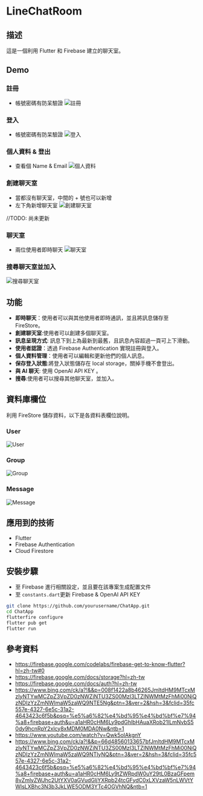 # LineChatRoom
## 描述
這是一個利用 Flutter 和 Firebase 建立的聊天室。
## Demo 
### 註冊
- 帳號密碼有防呆驗證
![註冊](images/註冊.gif)
### 登入
- 帳號密碼有防呆驗證
![登入](images/登入.gif)

### 個人資料 & 登出
- 查看個 Name & Email
![個人資料](images/個人資料.gif)

### 創建聊天室
- 當都沒有聊天室，中間的 + 號也可以新增
- 左下角新增聊天室
![創建聊天室](images/創建聊天室.gif)

//TODO: 尚未更新
### 聊天室
- 兩位使用者即時聊天
![聊天室](images/聊天室.gif)

### 搜尋聊天室並加入
![搜尋聊天室](images/搜尋聊天室.gif)



## 功能
- **即時聊天**：使用者可以與其他使用者即時通訊，並且將訊息儲存至 FireStore。
- **創建聊天室**:使用者可以創建多個聊天室。
- **訊息呈現方式**: 訊息下到上為最新到最舊，且訊息內容超過一頁可上下滑動。
- **使用者認證**：透過 Firebase Authentication 實現註冊與登入。
- **個人資料管理**：使用者可以編輯和更新他們的個人訊息。
- **保存登入狀態**:將登入狀態儲存在 local storage，關掉手機不會登出。
- **與 AI 聊天**: 使用 OpenAI API KEY 。
- **搜尋**:使用者可以搜尋其他聊天室，並加入。

## 資料庫欄位
利用 FireStore 儲存資料，以下是各資料表欄位說明。
### User
![User](images/image-2.png)
### Group
![Group](images/image.png)
### Message
![Message](images/image-1.png)


## 應用到的技術
- Flutter
- Firebase Authentication
- Cloud Firestore

## 安裝步驟
- 至 Firebase 進行相關設定，並且要在該專案生成配置文件
- 至 `constants.dart`更新 Firebase & OpenAI API KEY

```bash
git clone https://github.com/yourusername/ChatApp.git
cd ChatApp
flutterfire configure
flutter pub get
flutter run
```


## 參考資料
- https://firebase.google.com/codelabs/firebase-get-to-know-flutter?hl=zh-tw#0
- https://firebase.google.com/docs/storage?hl=zh-tw
- https://firebase.google.com/docs/auth?hl=zh-tw
- https://www.bing.com/ck/a?!&&p=008f1422a8b46265JmltdHM9MTcxMzIyNTYwMCZpZ3VpZD0zNWZjNTU3ZS00MzI3LTZlNWMtMzFhMi00NjQzNDIzYzZmNWImaW5zaWQ9NTE5Ng&ptn=3&ver=2&hsh=3&fclid=35fc557e-4327-6e5c-31a2-4643423c6f5b&psq=%e5%a6%82%e4%bd%95%e4%bd%bf%e7%94%a8+firebase+auth&u=a1aHR0cHM6Ly9pdGhlbHAuaXRob21lLmNvbS50dy9hcnRpY2xlcy8xMDM0MDA0Nw&ntb=1
- https://www.youtube.com/watch?v=Qwk5oIAkgnY
- https://www.bing.com/ck/a?!&&p=66d48560133657bfJmltdHM9MTcxMzIyNTYwMCZpZ3VpZD0zNWZjNTU3ZS00MzI3LTZlNWMtMzFhMi00NjQzNDIzYzZmNWImaW5zaWQ9NTIyNQ&ptn=3&ver=2&hsh=3&fclid=35fc557e-4327-6e5c-31a2-4643423c6f5b&psq=%e5%a6%82%e4%bd%95%e4%bd%bf%e7%94%a8+firebase+auth&u=a1aHR0cHM6Ly9tZWRpdW0uY29tL0BzaGFpem8vZmlyZWJhc2UtYXV0aGVudGljYXRpb24tcGFydC0xLXVzaW5nLWVtYWlsLXBhc3N3b3JkLWE5ODM3YTc4OGVhNQ&ntb=1